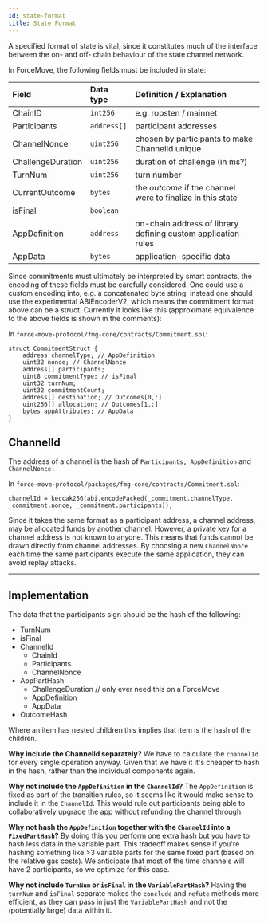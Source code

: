 ```yaml
---
id: state-format
title: State Format
---
```


A specified format of state is vital, since it constitutes much of the interface between the on- and off- chain behaviour of the state channel network.

In ForceMove, the following fields must be included in state:

| **Field**         | **Data type** | **Definition / Explanation**                                  |
| :---------------- | :------------ | :------------------------------------------------------------ |
| ChainID           | `int256`      | e.g. ropsten / mainnet                                        |
| Participants      | `address[]`   | participant addresses                                         |
| ChannelNonce      | `uint256`     | chosen by participants to make ChannelId unique               |
| ChallengeDuration | `uint256`     | duration of challenge (in ms?)                                |
| TurnNum           | `uint256`     | turn number                                                   |
| CurrentOutcome    | `bytes`       | the _outcome_ if the channel were to finalize in this state   |
| isFinal           | `boolean`     |                                                               |
| AppDefinition     | `address`     | on-chain address of library defining custom application rules |
| AppData           | `bytes`       | application-specific data                                     |

Since commitments must ultimately be interpreted by smart contracts, the encoding of these fields must be carefully considered. One could use a custom encoding into, e.g. a concatenated byte string: instead one should use the experimental ABIEncoderV2, which means the commitment format above can be a struct. Currently it looks like this \(approximate equivalence to the above fields is shown in the comments\):

In `force-move-protocol/fmg-core/contracts/Commitment.sol`:

```solidity
struct CommitmentStruct {
    address channelType; // AppDefinition
    uint32 nonce; // ChannelNonce
    address[] participants;
    uint8 commitmentType; // isFinal
    uint32 turnNum;
    uint32 commitmentCount;
    address[] destination; // Outcomes[0,:]
    uint256[] allocation; // Outcomes[1,:]
    bytes appAttributes; // AppData
}
```

## ChannelId

The address of a channel is the hash of `Participants, AppDefinition` and `ChannelNonce:`

In `force-move-protocol/packages/fmg-core/contracts/Commitment.sol`:

```solidity
channelId = keccak256(abi.encodePacked(_commitment.channelType, _commitment.nonce, _commitment.participants));
```

Since it takes the same format as a participant address, a channel address, may be allocated funds by another channel. However, a private key for a channel address is not known to anyone. This means that funds cannot be drawn directly from channel addresses. By choosing a new `ChannelNonce` each time the same participants execute the same application, they can avoid replay attacks.

---

## Implementation

The data that the participants sign should be the hash of the following:

- TurnNum
- isFinal
- ChannelId
  - ChainId
  - Participants
  - ChannelNonce
- AppPartHash
  - ChallengeDuration // only ever need this on a ForceMove
  - AppDefinition
  - AppData
- OutcomeHash

Where an item has nested children this implies that item is the hash of the children.

**Why include the ChannelId separately?** We have to calculate the `channelId` for every single operation anyway. Given that we have it it's cheaper to hash in the hash, rather than the individual components again.

**Why not include the `AppDefinition` in the `ChannelId`?** The `AppDefinition` is fixed as part of the transition rules, so it seems like it would make sense to include it in the `ChannelId`. This would rule out participants being able to collaboratively upgrade the app without refunding the channel through.

**Why not hash the `AppDefinition` together with the `ChannelId` into a `FixedPartHash`?** By doing this you perform one extra hash but you have to hash less data in the variable part. This tradeoff makes sense if you're hashing something like >3 variable parts for the same fixed part (based on the relative gas costs). We anticipate that most of the time channels will have 2 participants, so we optimize for this case.

**Why not include `TurnNum` or `isFinal` in the `VariablePartHash`?** Having the `turnNum` and `isFinal` separate makes the `conclude` and `refute` methods more efficient, as they can pass in just the `VariablePartHash` and not the (potentially large) data within it.
